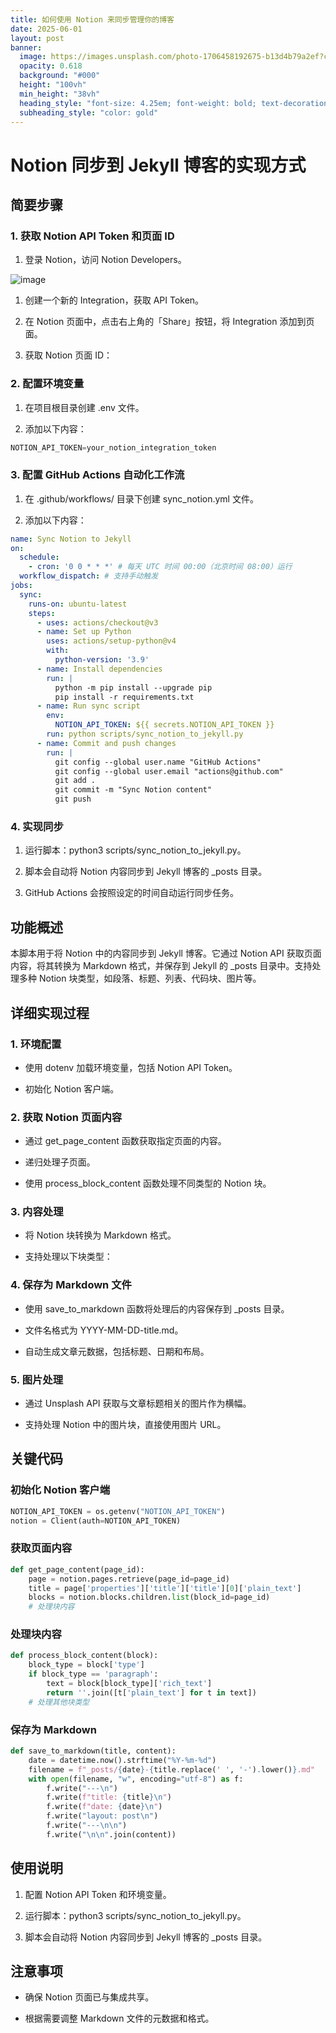 ```yaml
---
title: 如何使用 Notion 来同步管理你的博客
date: 2025-06-01
layout: post
banner:
  image: https://images.unsplash.com/photo-1706458192675-b13d4b79a2ef?crop=entropy&cs=tinysrgb&fit=max&fm=jpg&ixid=M3w2OTIwMzJ8MHwxfHJhbmRvbXx8fHx8fHx8fDE3NDg3NjYzODd8&ixlib=rb-4.1.0&q=80&w=1080
  opacity: 0.618
  background: "#000"
  height: "100vh"
  min_height: "38vh"
  heading_style: "font-size: 4.25em; font-weight: bold; text-decoration: underline"
  subheading_style: "color: gold"
---
```


# Notion 同步到 Jekyll 博客的实现方式

## 简要步骤

### 1. 获取 Notion API Token 和页面 ID

1. 登录 Notion，访问 Notion Developers。

![image](https://prod-files-secure.s3.us-west-2.amazonaws.com/a7a0cc5a-89b9-4cda-8686-1fba0ca52f40/d19c1afe-dea5-4312-9333-786b0ba83054/image.png?X-Amz-Algorithm=AWS4-HMAC-SHA256&X-Amz-Content-Sha256=UNSIGNED-PAYLOAD&X-Amz-Credential=ASIAZI2LB4665PP6BQZ5%2F20250601%2Fus-west-2%2Fs3%2Faws4_request&X-Amz-Date=20250601T082627Z&X-Amz-Expires=3600&X-Amz-Security-Token=IQoJb3JpZ2luX2VjEAgaCXVzLXdlc3QtMiJHMEUCIEm8r2dMDB5yn7zKIotW4JmgJsLjMx9pUr2GT3ILbcOiAiEAilCq09aTNTp%2FBlOpn3RD2pgBbTxARziZBRrM5X%2FpnlYqiAQI0f%2F%2F%2F%2F%2F%2F%2F%2F%2F%2FARAAGgw2Mzc0MjMxODM4MDUiDPzXelSORkHzXvKGmircA7JZDrVZVM79rADWaBA8ccjBJpfsGG9wzLlweeLoSvb7z7vIadrqX2%2BUC3ZbWxi4SyLuDIdurwpDV86toEly3t5IMKi%2Bc25NcDLTy6BC5nFKR%2BjcuJb0xCNBUiH%2FLJg5iPwY1kTwlLJ9hSzs8J%2FjV%2FabRIZSNezW7JBwZ5a5wHgB0i5nHAyEdlicKE8SvrJDcb6pNs484t6Sk3KkzVG5JBXhNKhATXNsUApwigWtaedqQJrUa8dDFBVedM8p%2BkJ12qZTqbaio15n4q6OFvabnFhz%2BBq38KnS%2FYNSiMtY61G6x5xVtVyJGV%2Fh2mSkntCU2JdLXxq3yrSfn07%2Fy4p1KGGGNnpfL7s2XMKmjWOw7CPew8DkuYTQMu35poaNoiw7uffoAgGmFqy%2Bt2EeWnTvIzcyKrGNc%2FR1TquZLsy1hXoSKcn9bnqNeJXeq0y0q83OW4rSF19n1SkEC0Ftjieq4JDcYX8YcwBzoQubS0ymSu5mPKhImyWexrBEytUPOkjdmuq71HG1Ivtz9t33wjeQY35MK5bV0G0DVUZcuTldZvt34ViBHxtECaoa0DQeUTS7vxmOpCh1HgEZtUlzKoez%2BMNnm5lz8ijR%2FI12yX1J2gqUkgua1SO5q2vneamcMM2D8MEGOqUBXX%2F5put1fd99PF%2BMljkFuZX8jf9VE3wjtCj4GphtTXnRHzeIO7VUlNQajw7MLGYTWc3yD%2FQKhboCNfIWi0eTEGiG8v1lRbkdxhwhYa%2BGZZFFWKMfMSbxnlLusud1fDxaTvdZR%2BNf5jkFPTA5p%2F%2BGv%2BhBZHV52YHb6uDFhgb1ARegxPGPoOnTqUIm%2F0NIli4IKHX5QMCfymDLDt01M53pK3iyivQv&X-Amz-Signature=c21679945ac564225a5589f1ec487ef481d217266197bd0dcef800e10ae5a6a8&X-Amz-SignedHeaders=host&x-id=GetObject)

1. 创建一个新的 Integration，获取 API Token。

1. 在 Notion 页面中，点击右上角的「Share」按钮，将 Integration 添加到页面。

1. 获取 Notion 页面 ID：


### 2. 配置环境变量

1. 在项目根目录创建 .env 文件。

1. 添加以下内容：

```javascript
NOTION_API_TOKEN=your_notion_integration_token
```

### 3. 配置 GitHub Actions 自动化工作流

1. 在 .github/workflows/ 目录下创建 sync_notion.yml 文件。

1. 添加以下内容：

```yaml
name: Sync Notion to Jekyll
on:
  schedule:
    - cron: '0 0 * * *' # 每天 UTC 时间 00:00（北京时间 08:00）运行
  workflow_dispatch: # 支持手动触发
jobs:
  sync:
    runs-on: ubuntu-latest
    steps:
      - uses: actions/checkout@v3
      - name: Set up Python
        uses: actions/setup-python@v4
        with:
          python-version: '3.9'
      - name: Install dependencies
        run: |
          python -m pip install --upgrade pip
          pip install -r requirements.txt
      - name: Run sync script
        env:
          NOTION_API_TOKEN: ${{ secrets.NOTION_API_TOKEN }}
        run: python scripts/sync_notion_to_jekyll.py
      - name: Commit and push changes
        run: |
          git config --global user.name "GitHub Actions"
          git config --global user.email "actions@github.com"
          git add .
          git commit -m "Sync Notion content"
          git push
```

### 4. 实现同步

1. 运行脚本：python3 scripts/sync_notion_to_jekyll.py。

1. 脚本会自动将 Notion 内容同步到 Jekyll 博客的 _posts 目录。

1. GitHub Actions 会按照设定的时间自动运行同步任务。

## 功能概述

本脚本用于将 Notion 中的内容同步到 Jekyll 博客。它通过 Notion API 获取页面内容，将其转换为 Markdown 格式，并保存到 Jekyll 的 _posts 目录中。支持处理多种 Notion 块类型，如段落、标题、列表、代码块、图片等。

## 详细实现过程

### 1. 环境配置

- 使用 dotenv 加载环境变量，包括 Notion API Token。

- 初始化 Notion 客户端。

### 2. 获取 Notion 页面内容

- 通过 get_page_content 函数获取指定页面的内容。

- 递归处理子页面。

- 使用 process_block_content 函数处理不同类型的 Notion 块。

### 3. 内容处理

- 将 Notion 块转换为 Markdown 格式。

- 支持处理以下块类型：


### 4. 保存为 Markdown 文件

- 使用 save_to_markdown 函数将处理后的内容保存到 _posts 目录。

- 文件名格式为 YYYY-MM-DD-title.md。

- 自动生成文章元数据，包括标题、日期和布局。

### 5. 图片处理

- 通过 Unsplash API 获取与文章标题相关的图片作为横幅。

- 支持处理 Notion 中的图片块，直接使用图片 URL。

## 关键代码

### 初始化 Notion 客户端

```python
NOTION_API_TOKEN = os.getenv("NOTION_API_TOKEN")
notion = Client(auth=NOTION_API_TOKEN)
```

### 获取页面内容

```python
def get_page_content(page_id):
    page = notion.pages.retrieve(page_id=page_id)
    title = page['properties']['title']['title'][0]['plain_text']
    blocks = notion.blocks.children.list(block_id=page_id)
    # 处理块内容
```

### 处理块内容

```python
def process_block_content(block):
    block_type = block['type']
    if block_type == 'paragraph':
        text = block[block_type]['rich_text']
        return ''.join([t['plain_text'] for t in text])
    # 处理其他块类型
```

### 保存为 Markdown

```python
def save_to_markdown(title, content):
    date = datetime.now().strftime("%Y-%m-%d")
    filename = f"_posts/{date}-{title.replace(' ', '-').lower()}.md"
    with open(filename, "w", encoding="utf-8") as f:
        f.write("---\n")
        f.write(f"title: {title}\n")
        f.write(f"date: {date}\n")
        f.write("layout: post\n")
        f.write("---\n\n")
        f.write("\n\n".join(content))
```

## 使用说明

1. 配置 Notion API Token 和环境变量。

1. 运行脚本：python3 scripts/sync_notion_to_jekyll.py。

1. 脚本会自动将 Notion 内容同步到 Jekyll 博客的 _posts 目录。

## 注意事项

- 确保 Notion 页面已与集成共享。

- 根据需要调整 Markdown 文件的元数据和格式。